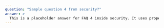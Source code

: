 ```yaml
---
question: "Sample question 4 from security?"
answer: >
  This is a placeholder answer for FAQ 4 inside security. It uses proper YAML block formatting to avoid any parsing issues.
---
```

